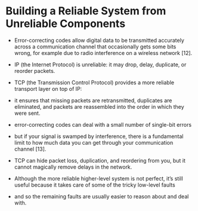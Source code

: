 # Building a Reliable System from Unreliable Components

* Error-correcting codes allow digital data to be transmitted accurately across a communication channel that occasionally gets some bits wrong, for example due to radio interference on a wireless network [12].

* IP (the Internet Protocol) is unreliable: it may drop, delay, duplicate, or reorder packets.
* TCP (the Transmission Control Protocol) provides a more reliable transport layer on top of IP:
* it ensures that missing packets are retransmitted, duplicates are eliminated, and packets are reassembled into the order in which they were sent.

* error-correcting codes can deal with a small number of single-bit errors
* but if your signal is swamped by interference, there is a fundamental limit to how much data you can get through your communication channel [13].
* TCP can hide packet loss, duplication, and reordering from you, but it cannot magically remove delays in the network.
* Although the more reliable higher-level system is not perfect, it’s still useful because it takes care of some of the tricky low-level faults
* and so the remaining faults are usually easier to reason about and deal with.
